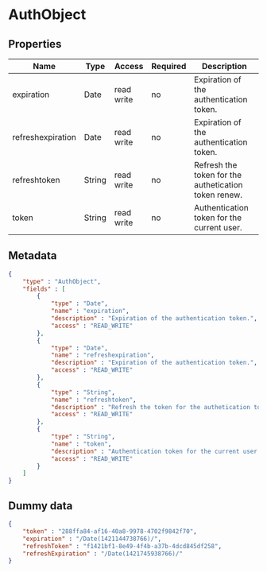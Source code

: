 AuthObject
==

## Properties

| Name              | Type   | Access     | Required | Description                                          |
|-------------------|--------|------------|----|------------------------------------------------------|
| expiration        | Date   | read write | no | Expiration of the authentication token.              |
| refreshexpiration | Date   | read write | no | Expiration of the authentication token.              |
| refreshtoken      | String | read write | no | Refresh the token for the authetication token renew. |
| token             | String | read write | no | Authentication token for the current user.           |

## Metadata

```JSON
{
	"type" : "AuthObject",
	"fields" : [
		{
			"type" : "Date",
			"name" : "expiration",
			"description" : "Expiration of the authentication token.",
			"access" : "READ_WRITE"
		},
		{
			"type" : "Date",
			"name" : "refreshexpiration",
			"description" : "Expiration of the authentication token.",
			"access" : "READ_WRITE"
		},
		{
			"type" : "String",
			"name" : "refreshtoken",
			"description" : "Refresh the token for the authetication token renew.",
			"access" : "READ_WRITE"
		},
		{
			"type" : "String",
			"name" : "token",
			"description" : "Authentication token for the current user.",
			"access" : "READ_WRITE"
		}
	]
}
```

## Dummy data

```JSON
{
	"token" : "288ffa84-af16-40a8-9978-4702f9842f70",
	"expiration" : "/Date(1421144738766)/",
	"refreshToken" : "f1421bf1-8e49-4f4b-a37b-4dcd845df258",
	"refreshExpiration" : "/Date(1421745938766)/"
}
```
